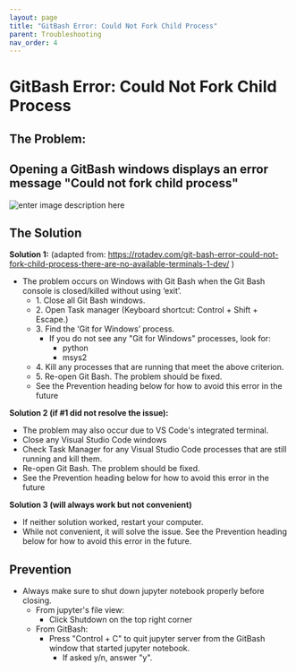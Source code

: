 ```yaml
---
layout: page
title: "GitBash Error: Could Not Fork Child Process"
parent: Troubleshooting
nav_order: 4
---
```


# GitBash Error: Could Not Fork Child Process

## The Problem:

## Opening a GitBash windows displays an error message "Could not fork child process"

![enter image description here](https://i.stack.imgur.com/Tps5X.png)

## The Solution

**Solution 1:** (adapted from: <https://rotadev.com/git-bash-error-could-not-fork-child-process-there-are-no-available-terminals-1-dev/> )

- The problem occurs on Windows with Git Bash when the Git Bash console is closed/killed without using ‘exit’.
  - 1\. Close all Git Bash windows.
  - 2\. Open Task manager (Keyboard shortcut: Control + Shift + Escape.)
  - 3\. Find the ‘Git for Windows’ process.
    - If you do not see any "Git for Windows" processes, look for:
      - python
      - msys2
  - 4\. Kill any processes that are running that meet the above criterion.
  - 5\. Re-open Git Bash. The problem should be fixed.
  - See the Prevention heading below for how to avoid this error in the future

**Solution 2 (if #1 did not resolve the issue):**

- The problem may also occur due to VS Code's integrated terminal.
- Close any Visual Studio Code windows
- Check Task Manager for any Visual Studio Code processes that are still running and kill them.
- Re-open Git Bash. The problem should be fixed.
- See the Prevention heading below for how to avoid this error in the future

**Solution 3 (will always work but not convenient)**

- If neither solution worked, restart your computer.
- While not convenient, it will solve the issue. See the Prevention heading below for how to avoid this error in the future.

## Prevention

- Always make sure to shut down jupyter notebook properly before closing.
  - From jupyter's file view:
    - Click Shutdown on the top right corner
  - From GitBash:
    - Press "Control + C" to quit jupyter server from the GitBash window that started jupyter notebook.
      - If asked y/n, answer "y".
